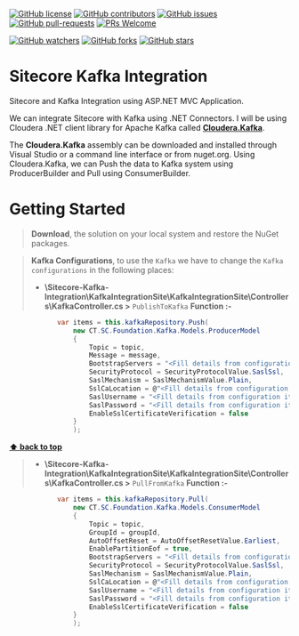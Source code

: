 [![GitHub license](https://img.shields.io/github/license/amitkumar-ak/sitecore-kafka-integration.svg)](https://github.com/amitkumar-ak/sitecore-kafka-integration/blob/master/LICENSE)
[![GitHub contributors](https://img.shields.io/github/contributors/amitkumar-ak/sitecore-kafka-integration.svg)](https://GitHub.com/amitkumar-ak/sitecore-kafka-integration/graphs/contributors/)
[![GitHub issues](https://img.shields.io/github/issues/amitkumar-ak/sitecore-kafka-integration.svg)](https://GitHub.com/amitkumar-ak/sitecore-kafka-integration/issues/)
[![GitHub pull-requests](https://img.shields.io/github/issues-pr/amitkumar-ak/sitecore-kafka-integration.svg)](https://GitHub.com/amitkumar-ak/sitecore-kafka-integration/pulls/)
[![PRs Welcome](https://img.shields.io/badge/PRs-welcome-brightgreen.svg?style=flat-square)](http://makeapullrequest.com)

[![GitHub watchers](https://img.shields.io/github/watchers/amitkumar-ak/sitecore-kafka-integration.svg?style=social&label=Watch&maxAge=2592000)](https://GitHub.com/amitkumar-ak/sitecore-kafka-integration/watchers/)
[![GitHub forks](https://img.shields.io/github/forks/amitkumar-ak/sitecore-kafka-integration.svg?style=social&label=Fork&maxAge=2592000)](https://GitHub.com/amitkumar-ak/sitecore-kafka-integration/network/)
[![GitHub stars](https://img.shields.io/github/stars/amitkumar-ak/sitecore-kafka-integration.svg?style=social&label=Star&maxAge=2592000)](https://GitHub.com/amitkumar-ak/sitecore-kafka-integration/stargazers/)

# Sitecore Kafka Integration
Sitecore and Kafka Integration using ASP.NET MVC Application.

We can integrate Sitecore with Kafka using .NET Connectors. I will be using Cloudera .NET client library for Apache Kafka called [**Cloudera.Kafka**](https://docs.cloudera.com/runtime/7.2.8/kafka-developing-applications/topics/kafka-develop-dotnet.html).

The **Cloudera.Kafka** assembly can be downloaded and installed through Visual Studio or a command line interface or from nuget.org.
Using Cloudera.Kafka, we can Push the data to Kafka system using ProducerBuilder and Pull using ConsumerBuilder.

# Getting Started

> **Download**, the solution on your local system and restore the NuGet packages.

> **Kafka Configurations**, to use the `Kafka` we have to change the `Kafka configurations` in the following places:
> - **\Sitecore-Kafka-Integration\KafkaIntegrationSite\KafkaIntegrationSite\Controllers\KafkaController.cs >** `PublishToKafka` **Function :-** 
```csharp
            var items = this.kafkaRepository.Push(
                new CT.SC.Foundation.Kafka.Models.ProducerModel
                {
                    Topic = topic,
                    Message = message,
                    BootstrapServers = "<Fill details from configuration items>",
                    SecurityProtocol = SecurityProtocolValue.SaslSsl,
                    SaslMechanism = SaslMechanismValue.Plain,
                    SslCaLocation = @"<Fill details from configuration items>",
                    SaslUsername = "<Fill details from configuration items>",
                    SaslPassword = "<Fill details from configuration items>",
                    EnableSslCertificateVerification = false
                }
                ); 
```

**[⬆ back to top](#sitecore-kafka-integration)**

> - **\Sitecore-Kafka-Integration\KafkaIntegrationSite\KafkaIntegrationSite\Controllers\KafkaController.cs >** `PullFromKafka` **Function :-** 
```csharp
            var items = this.kafkaRepository.Pull(
                new CT.SC.Foundation.Kafka.Models.ConsumerModel
                {
                    Topic = topic,
                    GroupId = groupId,
                    AutoOffsetReset = AutoOffsetResetValue.Earliest,
                    EnablePartitionEof = true,
                    BootstrapServers = "<Fill details from configuration items>",
                    SecurityProtocol = SecurityProtocolValue.SaslSsl,
                    SaslMechanism = SaslMechanismValue.Plain,
                    SslCaLocation = @"<Fill details from configuration items>",
                    SaslUsername = "<Fill details from configuration items>",
                    SaslPassword = "<Fill details from configuration items>",
                    EnableSslCertificateVerification = false
                }
                );
```

